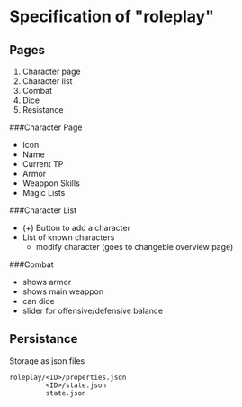 Specification of "roleplay"
===========================

Pages
-----

1. Character page
2. Character list
3. Combat
4. Dice
5. Resistance


###Character Page

* Icon
* Name
* Current TP
* Armor
* Weappon Skills
* Magic Lists


###Character List

* (+) Button to add a character
* List of known characters
  * modify character (goes to changeble overview page)


###Combat

* shows armor
* shows main weappon
* can dice
* slider for offensive/defensive balance


Persistance
-----------

Storage as json files

~~~
roleplay/<ID>/properties.json
         <ID>/state.json
         state.json
~~~